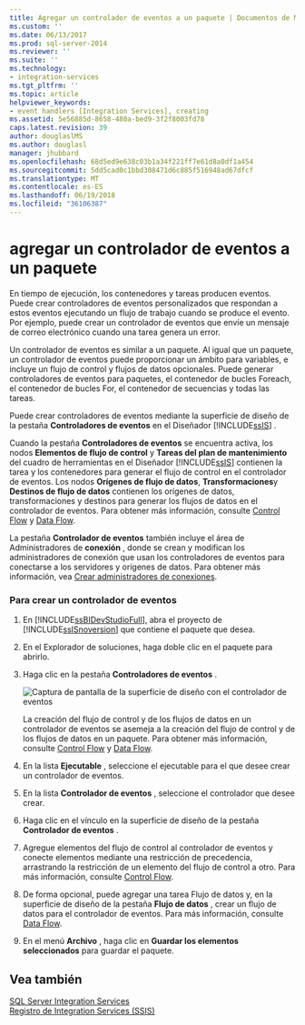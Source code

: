 ```yaml
---
title: Agregar un controlador de eventos a un paquete | Documentos de Microsoft
ms.custom: ''
ms.date: 06/13/2017
ms.prod: sql-server-2014
ms.reviewer: ''
ms.suite: ''
ms.technology:
- integration-services
ms.tgt_pltfrm: ''
ms.topic: article
helpviewer_keywords:
- event handlers [Integration Services], creating
ms.assetid: 5e56885d-8658-480a-bed9-3f2f8003fd78
caps.latest.revision: 39
author: douglaslMS
ms.author: douglasl
manager: jhubbard
ms.openlocfilehash: 68d5ed9e638c03b1a34f221ff7e61d8a0df1a454
ms.sourcegitcommit: 5dd5cad0c1bbd308471d6c885f516948ad67dfcf
ms.translationtype: MT
ms.contentlocale: es-ES
ms.lasthandoff: 06/19/2018
ms.locfileid: "36106387"
---
```

# <a name="add-an-event-handler-to-a-package"></a>agregar un controlador de eventos a un paquete
  En tiempo de ejecución, los contenedores y tareas producen eventos. Puede crear controladores de eventos personalizados que respondan a estos eventos ejecutando un flujo de trabajo cuando se produce el evento. Por ejemplo, puede crear un controlador de eventos que envíe un mensaje de correo electrónico cuando una tarea genera un error.  
  
 Un controlador de eventos es similar a un paquete. Al igual que un paquete, un controlador de eventos puede proporcionar un ámbito para variables, e incluye un flujo de control y flujos de datos opcionales. Puede generar controladores de eventos para paquetes, el contenedor de bucles Foreach, el contenedor de bucles For, el contenedor de secuencias y todas las tareas.  
  
 Puede crear controladores de eventos mediante la superficie de diseño de la pestaña **Controladores de eventos** en el Diseñador [!INCLUDE[ssIS](../includes/ssis-md.md)] .  
  
 Cuando la pestaña **Controladores de eventos** se encuentra activa, los nodos **Elementos de flujo de control** y **Tareas del plan de mantenimiento** del cuadro de herramientas en el Diseñador [!INCLUDE[ssIS](../includes/ssis-md.md)] contienen la tarea y los contenedores para generar el flujo de control en el controlador de eventos. Los nodos **Orígenes de flujo de datos**, **Transformaciones**y **Destinos de flujo de datos** contienen los orígenes de datos, transformaciones y destinos para generar los flujos de datos en el controlador de eventos. Para obtener más información, consulte [Control Flow](control-flow/control-flow.md) y [Data Flow](data-flow/data-flow.md).  
  
 La pestaña **Controlador de eventos** también incluye el área de Administradores de **conexión** , donde se crean y modifican los administradores de conexión que usan los controladores de eventos para conectarse a los servidores y orígenes de datos. Para obtener más información, vea [Crear administradores de conexiones](../../2014/integration-services/create-connection-managers.md).  
  
### <a name="to-create-an-event-handler"></a>Para crear un controlador de eventos  
  
1.  En [!INCLUDE[ssBIDevStudioFull](../includes/ssbidevstudiofull-md.md)], abra el proyecto de [!INCLUDE[ssISnoversion](../includes/ssisnoversion-md.md)] que contiene el paquete que desea.  
  
2.  En el Explorador de soluciones, haga doble clic en el paquete para abrirlo.  
  
3.  Haga clic en la pestaña **Controladores de eventos** .  
  
     ![Captura de pantalla de la superficie de diseño con el controlador de eventos](media/eventhandlers.gif "Screenshot of design surface with event handler")  
  
     La creación del flujo de control y de los flujos de datos en un controlador de eventos se asemeja a la creación del flujo de control y de los flujos de datos en un paquete. Para obtener más información, consulte [Control Flow](control-flow/control-flow.md) y [Data Flow](data-flow/data-flow.md).  
  
4.  En la lista **Ejecutable** , seleccione el ejecutable para el que desee crear un controlador de eventos.  
  
5.  En la lista **Controlador de eventos** , seleccione el controlador que desee crear.  
  
6.  Haga clic en el vínculo en la superficie de diseño de la pestaña **Controlador de eventos** .  
  
7.  Agregue elementos del flujo de control al controlador de eventos y conecte elementos mediante una restricción de precedencia, arrastrando la restricción de un elemento del flujo de control a otro. Para más información, consulte [Control Flow](control-flow/control-flow.md).  
  
8.  De forma opcional, puede agregar una tarea Flujo de datos y, en la superficie de diseño de la pestaña **Flujo de datos** , crear un flujo de datos para el controlador de eventos. Para más información, consulte [Data Flow](data-flow/data-flow.md).  
  
9. En el menú **Archivo** , haga clic en **Guardar los elementos seleccionados** para guardar el paquete.  
  
## <a name="see-also"></a>Vea también  
 [SQL Server Integration Services](../../2014/integration-services/sql-server-integration-services.md)   
 [Registro de Integration Services &#40;SSIS&#41;](performance/integration-services-ssis-logging.md)  
  
  